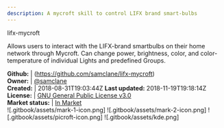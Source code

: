 ```yaml
---
description: A mycroft skill to control LIFX brand smart-bulbs
---
```

lifx-mycroft

Allows users to interact with the LIFX-brand smartbulbs on their home network through Mycroft. Can change power, brightness, color, and color-temperature of individual Lights and predefined Groups.

**Github:** | (https://github.com/samclane/lifx-mycroft)  
**Owner:** | [@samclane](https://github.com/samclane)  
**Created:** | 2018-08-31T19:03:44Z  **Last updated:** 2018-11-19T19:18:14Z  
**License:** | [GNU General Public License v3.0](https://api.github.com/licenses/gpl-3.0)  
**Market status:** | [In Market](https://market.mycroft.ai/skill/lifx-mycroft)  
 ![.gitbook/assets/mark-1-icon.png]  ![.gitbook/assets/mark-2-icon.png]  ![.gitbook/assets/picroft-icon.png]  ![.gitbook/assets/kde.png]  
